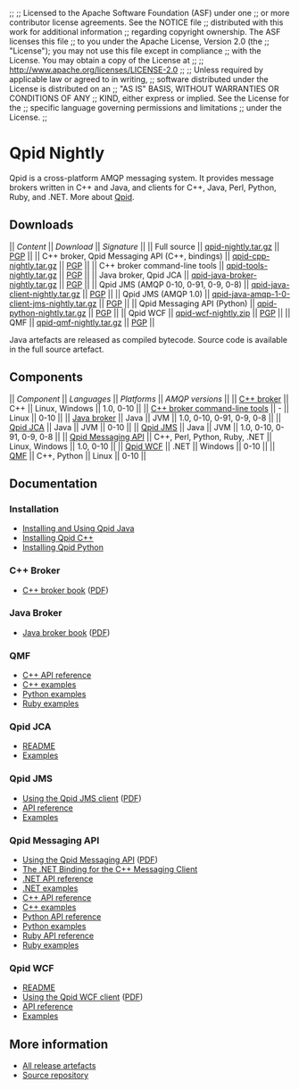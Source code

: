 ;;
;; Licensed to the Apache Software Foundation (ASF) under one
;; or more contributor license agreements.  See the NOTICE file
;; distributed with this work for additional information
;; regarding copyright ownership.  The ASF licenses this file
;; to you under the Apache License, Version 2.0 (the
;; "License"); you may not use this file except in compliance
;; with the License.  You may obtain a copy of the License at
;; 
;;   http://www.apache.org/licenses/LICENSE-2.0
;; 
;; Unless required by applicable law or agreed to in writing,
;; software distributed under the License is distributed on an
;; "AS IS" BASIS, WITHOUT WARRANTIES OR CONDITIONS OF ANY
;; KIND, either express or implied.  See the License for the
;; specific language governing permissions and limitations
;; under the License.
;;

# Qpid Nightly

Qpid is a cross-platform AMQP messaging system.  It provides message
brokers written in C++ and Java, and clients for C++, Java, Perl,
Python, Ruby, and .NET.  More about [Qpid](@site-url@/index.html).

## Downloads

  || *Content* || *Download* || *Signature* ||
  || Full source || [qpid-nightly.tar.gz](http://www.apache.org/dist/qpid/nightly/qpid-nightly.tar.gz) || [PGP](http://www.apache.org/dist/qpid/nightly/qpid-nightly.tar.gz.asc) ||
  || C++ broker, Qpid Messaging API (C++, bindings) || [qpid-cpp-nightly.tar.gz](http://www.apache.org/dist/qpid/nightly/qpid-cpp-nightly.tar.gz) || [PGP](http://www.apache.org/dist/qpid/nightly/qpid-cpp-nightly.tar.gz.asc) ||
  || C++ broker command-line tools || [qpid-tools-nightly.tar.gz](http://www.apache.org/dist/qpid/nightly/qpid-tools-nightly.tar.gz) || [PGP](http://www.apache.org/dist/qpid/nightly/qpid-tools-nightly.tar.gz.asc) ||
  || Java broker, Qpid JCA || [qpid-java-broker-nightly.tar.gz](http://www.apache.org/dist/qpid/nightly/qpid-java-broker-nightly.tar.gz) || [PGP](http://www.apache.org/dist/qpid/nightly/qpid-java-broker-nightly.tar.gz.asc) ||
  || Qpid JMS (AMQP 0-10, 0-91, 0-9, 0-8) || [qpid-java-client-nightly.tar.gz](http://www.apache.org/dist/qpid/nightly/qpid-java-client-nightly.tar.gz) || [PGP](http://www.apache.org/dist/qpid/nightly/qpid-java-client-nightly.tar.gz.asc) ||
  || Qpid JMS (AMQP 1.0) || [qpid-java-amqp-1-0-client-jms-nightly.tar.gz](http://www.apache.org/dist/qpid/nightly/qpid-java-amqp-1-0-client-jms-nightly.tar.gz) || [PGP](http://www.apache.org/dist/qpid/nightly/qpid-java-amqp-1-0-client-jms-nightly.tar.gz.asc) ||
  || Qpid Messaging API (Python) || [qpid-python-nightly.tar.gz](http://www.apache.org/dist/qpid/nightly/qpid-python-nightly.tar.gz) || [PGP](http://www.apache.org/dist/qpid/nightly/qpid-python-nightly.tar.gz.asc) ||
  || Qpid WCF || [qpid-wcf-nightly.zip](http://www.apache.org/dist/qpid/nightly/qpid-wcf-nightly.zip) || [PGP](http://www.apache.org/dist/qpid/nightly/qpid-wcf-nightly.zip.asc) ||
  || QMF || [qpid-qmf-nightly.tar.gz](http://www.apache.org/dist/qpid/nightly/qpid-qmf-nightly.tar.gz) || [PGP](http://www.apache.org/dist/qpid/nightly/qpid-qmf-nightly.tar.gz.asc) ||

Java artefacts are released as compiled bytecode.  Source code is
available in the full source artefact.

## Components

  || *Component* || *Languages* || *Platforms* || *AMQP versions* ||
  || [C++ broker](@site-url@/components/cpp-broker/index.html) || C++ || Linux, Windows || 1.0, 0-10 ||
  || [C++ broker command-line tools](@site-url@/components/cpp-broker-tools/index.html) || - || Linux || 0-10 ||
  || [Java broker](@site-url@/components/java-broker/index.html) || Java || JVM || 1.0, 0-10, 0-91, 0-9, 0-8 ||
  || [Qpid JCA](@site-url@/components/qpid-jca/index.html) || Java || JVM || 0-10 ||
  || [Qpid JMS](@site-url@/components/qpid-jms/index.html) || Java || JVM || 1.0, 0-10, 0-91, 0-9, 0-8 ||
  || [Qpid Messaging API](@site-url@/components/messaging-api/index.html) || C++, Perl, Python, Ruby, .NET || Linux, Windows || 1.0, 0-10 ||
  || [Qpid WCF](@site-url@/components/qpid-wcf/index.html) || .NET || Windows || 0-10 ||
  || [QMF](@site-url@/components/qmf/index.html) || C++, Python || Linux || 0-10 ||

## Documentation

<div class="three-column" markdown="1">

### Installation

 - [Installing and Using Qpid Java](https://cwiki.apache.org/qpid/getting-started-guide.html)
 - [Installing Qpid C++](http://svn.apache.org/repos/asf/qpid/trunk/qpid/cpp/INSTALL)
 - [Installing Qpid Python](http://svn.apache.org/repos/asf/qpid/trunk/qpid/python/README.txt)

### C++ Broker

 - [C++ broker book](cpp-broker/book/index.html) ([PDF](cpp-broker/cpp-broker-book.pdf))

### Java Broker

 - [Java broker book](java-broker/book/index.html) ([PDF](java-broker/java-broker-book.pdf))

### QMF
 
 - [C++ API reference](qmf/cpp/api/index.html)
 - [C++ examples](qmf/cpp/examples/index.html)
 - [Python examples](qmf/python/examples/index.html)
 - [Ruby examples](qmf/ruby/examples/index.html)

### Qpid JCA

 - [README](http://svn.apache.org/repos/asf/qpid/trunk/qpid/java/jca/README.txt)
 - [Examples](http://svn.apache.org/repos/asf/qpid/trunk/qpid/java/jca/example/)

### Qpid JMS

 - [Using the Qpid JMS client](programming/book/QpidJMS.html) ([PDF](programming/programming-book.pdf))
 - [API reference](http://docs.oracle.com/javaee/1.4/api/javax/jms/package-summary.html)
 - [Examples](qpid-jms/examples/index.html)

### Qpid Messaging API

 - [Using the Qpid Messaging API](programming/book/ch02.html) ([PDF](programming/programming-book.pdf))
 - [The .NET Binding for the C++ Messaging Client](programming/book/ch05.html)
 - [.NET API reference](messaging-api/dotnet/api/index.html)
 - [.NET examples](messaging-api/dotnet/examples/index.html)
 - [C++ API reference](messaging-api/cpp/api/index.html)
 - [C++ examples](messaging-api/cpp/examples/index.html)
 - [Python API reference](messaging-api/python/api/index.html)
 - [Python examples](messaging-api/python/examples/index.html)
 - [Ruby API reference](messaging-api/ruby/api/index.html)
 - [Ruby examples](messaging-api/ruby/examples/index.html)

### Qpid WCF

 - [README](http://svn.apache.org/repos/asf/qpid/trunk/qpid/wcf/ReadMe.txt)
 - [Using the Qpid WCF client](programming/book/QpidWCF.html) ([PDF](programming/programming-book.pdf))
 - [API reference](http://msdn.microsoft.com/en-us/library/vstudio/ms735119\(v=vs.90\).aspx)
 - [Examples](http://svn.apache.org/repos/asf/qpid/trunk/qpid/wcf/samples)

</div>

## More information

 - [All release artefacts](http://www.apache.org/dist/qpid/nightly)
 - [Source repository](http://svn.apache.org/repos/asf/qpid/tunk)
